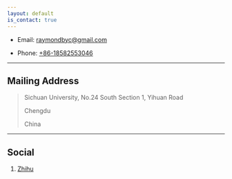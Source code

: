 ```yaml
---
layout: default
is_contact: true
---
```


* Email: [raymondbyc@gmail.com](mailto:raymondbyc@gmail.com)

* Phone: [+86-18582553046](tel:+86-18582553046)

---

## Mailing Address

> Sichuan University, No.24 South Section 1, Yihuan Road
>
> Chengdu
>
> China

---

## Social

1. [Zhihu](www.https://www.zhihu.com/people/bai-xiao-cai-94/activities)

